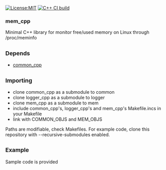 [![License:MIT](https://img.shields.io/badge/License-MIT-blue?style=plastic)](LICENSE)
[![C++ CI build](../../actions/workflows/build.yml/badge.svg)](../../actions/workflows/build.yml)
### mem_cpp

Minimal C++ library for monitor free/used memory on Linux through /proc/meminfo

## <sub>Depends</sub>

 - [common_cpp](https://github.com/oskarirauta/common_cpp)

## <sub>Importing</sub>

 - clone common_cpp as a submodule to common
 - clone logger_cpp as a submodule to logger
 - clone mem_cpp as a submodule to mem
 - include common_cpp's, logger_cpp's and mem_cpp's Makefile.incs in your Makefile
 - link with COMMON_OBJS and MEM_OBJS

Paths are modifiable, check Makefiles. For example code, clone this repository
with --recursive-submodules enabled.

## <sub>Example</sub>

Sample code is provided
